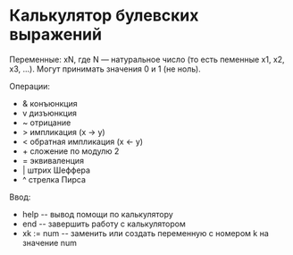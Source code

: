 # Калькулятор булевских выражений

Переменные: xN, где N — натуральное число (то есть пеменные x1, x2, x3, ...). Могут принимать значения 0 и 1 (не ноль).

Операции:
* \& конъюнкция
* v дизъюнкция
* \~ отрицание
* \> импликация (x → y)
* \< обратная импликация (x ← y)
* \+ сложение по модулю 2
* \= эквиваленция
* \| штрих Шеффера
* ^ стрелка Пирса

Ввод:
* help -- вывод помощи по калькулятору
* end -- завершить работу с калькулятором
* xk := num -- заменить или создать переменную с номером k на значение num


